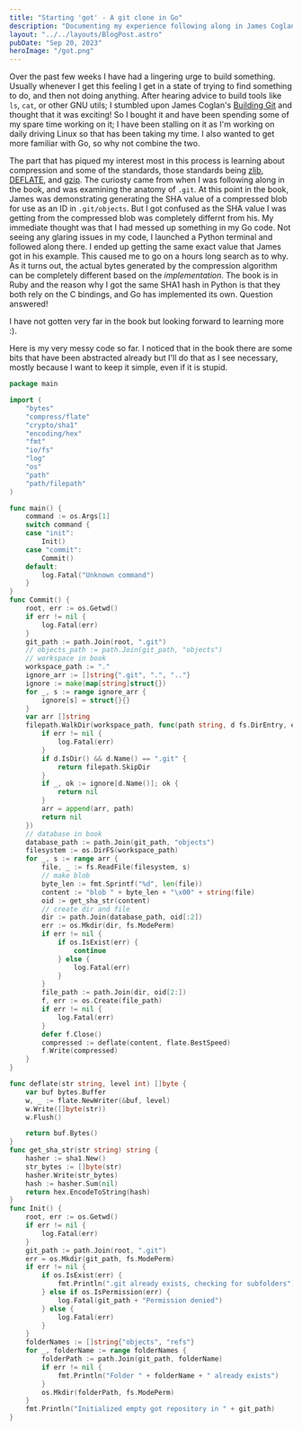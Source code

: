 ```yaml
---
title: "Starting 'got' - A git clone in Go"
description: "Documenting my experience following along in James Coglan's book 'Building Git"
layout: "../../layouts/BlogPost.astro"
pubDate: "Sep 20, 2023"
heroImage: "/got.png" 
---
```

Over the past few weeks I have had a lingering urge to build something. Usually whenever I get this feeling
I get in a state of trying to find something to do, and then not doing anything. After hearing advice to 
build tools like `ls`, `cat`, or other GNU utils; I stumbled upon James Coglan's [Building Git](https://shop.jcoglan.com/building-git/)
and thought that it was exciting! So I bought it and have been spending some of my spare time working on it; I have been stalling on it 
as I'm working on daily driving Linux so that has been taking my time. I also wanted to get more familiar with Go, so why not combine the two.

The part that has piqued my interest most in this process is learning about compression and some of the standards, those standards being [zlib](https://datatracker.ietf.org/doc/html/rfc1950), 
[DEFLATE](https://datatracker.ietf.org/doc/html/rfc1951), and [gzip](https://datatracker.ietf.org/doc/html/rfc1952). The curiosty came from when I was following along
in the book, and was examining the anatomy of `.git`. At this point in the book, James was demonstrating generating the SHA value of a compressed blob for use as an 
ID in `.git/objects`. But I got confused as the SHA value I was getting from the compressed blob was completely differnt from his. My immediate thought was that I had 
messed up something in my Go code. Not seeing any glaring issues in my code, I launched a Python terminal and followed along there. I ended up getting the same exact value that
James got in his example. This caused me to go on a hours long search as to why. As it turns out, the actual bytes generated by the compression algorithm can be completely different
based on the *implementation*. The book is in Ruby and the reason why I got the same SHA1 hash in Python is that they both rely on the C bindings, and Go has implemented its own. Question answered!

I have not gotten very far in the book but looking forward to learning more :). 

Here is my very messy code so far. I noticed that in the book there are some bits that have been abstracted already but I'll do that as I see necessary, mostly because 
I want to keep it simple, even if it is stupid. 
```go
package main

import (
	"bytes"
	"compress/flate"
	"crypto/sha1"
	"encoding/hex"
	"fmt"
	"io/fs"
	"log"
	"os"
	"path"
	"path/filepath"
)

func main() {
	command := os.Args[1]
	switch command {
	case "init":
		Init()
	case "commit":
		Commit()
	default:
		log.Fatal("Unknown command")
	}
}
func Commit() {
	root, err := os.Getwd()
	if err != nil {
		log.Fatal(err)
	}
	git_path := path.Join(root, ".git")
	// objects_path := path.Join(git_path, "objects")
	// workspace in book
	workspace_path := "."
	ignore_arr := []string{".git", ".", ".."}
	ignore := make(map[string]struct{})
	for _, s := range ignore_arr {
		ignore[s] = struct{}{}
	}
	var arr []string
	filepath.WalkDir(workspace_path, func(path string, d fs.DirEntry, err error) error {
		if err != nil {
			log.Fatal(err)
		}
		if d.IsDir() && d.Name() == ".git" {
			return filepath.SkipDir
		}
		if _, ok := ignore[d.Name()]; ok {
			return nil
		}
		arr = append(arr, path)
		return nil
	})
	// database in book
	database_path := path.Join(git_path, "objects")
	filesystem := os.DirFS(workspace_path)
	for _, s := range arr {
		file, _ := fs.ReadFile(filesystem, s)
		// make blob
		byte_len := fmt.Sprintf("%d", len(file))
		content := "blob " + byte_len + "\x00" + string(file)
		oid := get_sha_str(content)
		// create dir and file
		dir := path.Join(database_path, oid[:2])
		err := os.Mkdir(dir, fs.ModePerm)
		if err != nil {
			if os.IsExist(err) {
				continue
			} else {
				log.Fatal(err)
			}
		}
		file_path := path.Join(dir, oid[2:])
		f, err := os.Create(file_path)
		if err != nil {
			log.Fatal(err)
		}
		defer f.Close()
		compressed := deflate(content, flate.BestSpeed)
		f.Write(compressed)
	}
}

func deflate(str string, level int) []byte {
	var buf bytes.Buffer
	w, _ := flate.NewWriter(&buf, level)
	w.Write([]byte(str))
	w.Flush()

	return buf.Bytes()
}
func get_sha_str(str string) string {
	hasher := sha1.New()
	str_bytes := []byte(str)
	hasher.Write(str_bytes)
	hash := hasher.Sum(nil)
	return hex.EncodeToString(hash)
}
func Init() {
	root, err := os.Getwd()
	if err != nil {
		log.Fatal(err)
	}
	git_path := path.Join(root, ".git")
	err = os.Mkdir(git_path, fs.ModePerm)
	if err != nil {
		if os.IsExist(err) {
			fmt.Println(".git already exists, checking for subfolders")
		} else if os.IsPermission(err) {
			log.Fatal(git_path + "Permission denied")
		} else {
			log.Fatal(err)
		}
	}
	folderNames := []string{"objects", "refs"}
	for _, folderName := range folderNames {
		folderPath := path.Join(git_path, folderName)
		if err != nil {
			fmt.Println("Folder " + folderName + " already exists")
		}
		os.Mkdir(folderPath, fs.ModePerm)
	}
	fmt.Println("Initialized empty got repository in " + git_path)
}
```


